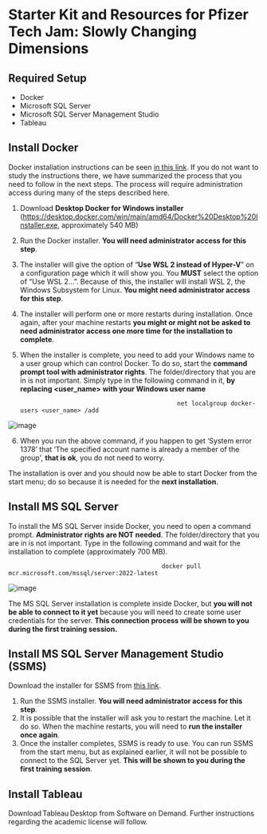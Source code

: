 # Starter Kit and Resources for Pfizer Tech Jam: Slowly Changing Dimensions

## Required Setup

- Docker
- Microsoft SQL Server
- Microsoft SQL Server Management Studio
- Tableau

## Install Docker

Docker installation instructions can be seen [in this link](https://docs.docker.com/desktop/install/windows-install/). If you do not want to study the instructions there, we have summarized the process that you need to follow in the next steps. The process will require administration access during many of the steps described here.

  1.	Download **Desktop Docker for Windows installer** (https://desktop.docker.com/win/main/amd64/Docker%20Desktop%20Installer.exe, approximately 540 MB)

  2.	Run the Docker installer. **You will need administrator access for this step**.

  3.	The installer will give the option of “**Use WSL 2 instead of Hyper-V**” on a configuration page which it will show you. You **MUST** select the option of “Use WSL 2…”.  Because of this, the installer will install WSL 2, the Windows Subsystem for Linux. **You might need administrator access for this step**.

  4.	The installer will perform one or more restarts during installation. Once again, after your machine restarts **you might or might not be asked to need administrator access one more time for the installation to complete**.

  5.	When the installer is complete, you need to add your Windows name to a user group which can control Docker. To do so, start the **command prompt tool with administrator rights**. The folder/directory that you are in is not important. Simply type in the following command in it, **by replacing <user_name> with your Windows user name**
 
                                                        net localgroup docker-users <user_name> /add
                                                        
  ![image](https://user-images.githubusercontent.com/92853201/191688879-960e1b84-9bcd-41e7-aea1-514ecf81a5a6.png)

  6.	When you run the above command, if you happen to get ‘System error 1378’ that ‘The specified account name is already a member of the group', **that is ok**, you do not need to worry.

The installation is over and you should now be able to start Docker from the start menu; do so because it is needed for the **next installation**.

## Install MS SQL Server

To install the MS SQL Server inside Docker, you need to open a command prompt. **Administrator rights are NOT needed**. The folder/directory that you are in is not important. 
Type in the following command and wait for the installation to complete (approximately 700 MB).

                                               docker pull mcr.microsoft.com/mssql/server:2022-latest
                                               
  ![image](https://user-images.githubusercontent.com/92853201/191690060-ce86c1ca-591a-45a2-afd2-99026b0f51c8.png)

The MS SQL Server installation is complete inside Docker, but **you will not be able to connect to it yet** because you will need to create some user credentials for the server. **This connection process will be shown to you during the first training session.**

## Install MS SQL Server Management Studio (SSMS)

Download the installer for SSMS from [this link](https://aka.ms/ssmsfullsetup).

  1.	Run the SSMS installer. **You will need administrator access for this step**.
  2.	It is possible that the installer will ask you to restart the machine. Let it do so. When the machine restarts, you will need to **run the installer once again**.
  3.	Once the installer completes, SSMS is ready to use.
You can run SSMS from the start menu, but as explained earlier, it will not be possible to connect to the SQL Server yet. **This will be shown to you during the first training session**.

## Install Tableau

Download Tableau Desktop from Software on Demand. Further instructions regarding the academic license will follow.
